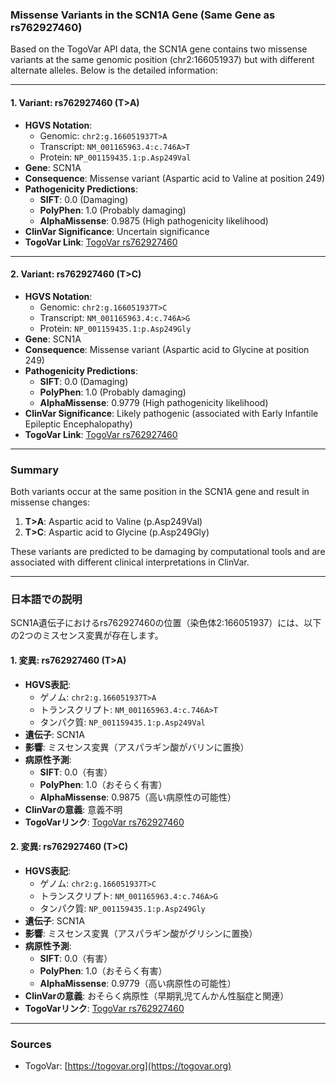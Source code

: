 ### Missense Variants in the SCN1A Gene (Same Gene as rs762927460)

Based on the TogoVar API data, the SCN1A gene contains two missense variants at the same genomic position (chr2:166051937) but with different alternate alleles. Below is the detailed information:

---

#### 1. Variant: rs762927460 (T>A)
- **HGVS Notation**: 
  - Genomic: `chr2:g.166051937T>A`
  - Transcript: `NM_001165963.4:c.746A>T`
  - Protein: `NP_001159435.1:p.Asp249Val`
- **Gene**: SCN1A
- **Consequence**: Missense variant (Aspartic acid to Valine at position 249)
- **Pathogenicity Predictions**:
  - **SIFT**: 0.0 (Damaging)
  - **PolyPhen**: 1.0 (Probably damaging)
  - **AlphaMissense**: 0.9875 (High pathogenicity likelihood)
- **ClinVar Significance**: Uncertain significance
- **TogoVar Link**: [TogoVar rs762927460](https://togovar.org/variant/2-166051937-T-A)

---

#### 2. Variant: rs762927460 (T>C)
- **HGVS Notation**: 
  - Genomic: `chr2:g.166051937T>C`
  - Transcript: `NM_001165963.4:c.746A>G`
  - Protein: `NP_001159435.1:p.Asp249Gly`
- **Gene**: SCN1A
- **Consequence**: Missense variant (Aspartic acid to Glycine at position 249)
- **Pathogenicity Predictions**:
  - **SIFT**: 0.0 (Damaging)
  - **PolyPhen**: 1.0 (Probably damaging)
  - **AlphaMissense**: 0.9779 (High pathogenicity likelihood)
- **ClinVar Significance**: Likely pathogenic (associated with Early Infantile Epileptic Encephalopathy)
- **TogoVar Link**: [TogoVar rs762927460](https://togovar.org/variant/2-166051937-T-C)

---

### Summary
Both variants occur at the same position in the SCN1A gene and result in missense changes:
1. **T>A**: Aspartic acid to Valine (p.Asp249Val)
2. **T>C**: Aspartic acid to Glycine (p.Asp249Gly)

These variants are predicted to be damaging by computational tools and are associated with different clinical interpretations in ClinVar.

---

### 日本語での説明
SCN1A遺伝子におけるrs762927460の位置（染色体2:166051937）には、以下の2つのミスセンス変異が存在します。

#### 1. 変異: rs762927460 (T>A)
- **HGVS表記**: 
  - ゲノム: `chr2:g.166051937T>A`
  - トランスクリプト: `NM_001165963.4:c.746A>T`
  - タンパク質: `NP_001159435.1:p.Asp249Val`
- **遺伝子**: SCN1A
- **影響**: ミスセンス変異（アスパラギン酸がバリンに置換）
- **病原性予測**:
  - **SIFT**: 0.0（有害）
  - **PolyPhen**: 1.0（おそらく有害）
  - **AlphaMissense**: 0.9875（高い病原性の可能性）
- **ClinVarの意義**: 意義不明
- **TogoVarリンク**: [TogoVar rs762927460](https://togovar.org/variant/2-166051937-T-A)

#### 2. 変異: rs762927460 (T>C)
- **HGVS表記**: 
  - ゲノム: `chr2:g.166051937T>C`
  - トランスクリプト: `NM_001165963.4:c.746A>G`
  - タンパク質: `NP_001159435.1:p.Asp249Gly`
- **遺伝子**: SCN1A
- **影響**: ミスセンス変異（アスパラギン酸がグリシンに置換）
- **病原性予測**:
  - **SIFT**: 0.0（有害）
  - **PolyPhen**: 1.0（おそらく有害）
  - **AlphaMissense**: 0.9779（高い病原性の可能性）
- **ClinVarの意義**: おそらく病原性（早期乳児てんかん性脳症と関連）
- **TogoVarリンク**: [TogoVar rs762927460](https://togovar.org/variant/2-166051937-T-C)

---

### Sources
- TogoVar: [https://togovar.org](https://togovar.org)